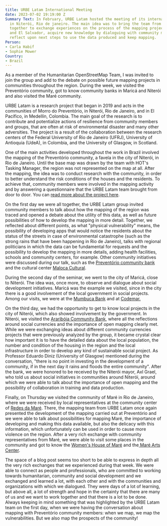 ```yaml
---
title: URBE Latam International Meeting
date: 2023-07-02 19:19:00 Z
Summary Text: In February, URBE Latam hosted the meeting of its international team
  in Niterói, Rio de janeiro. The main idea was to bring the team from different countries
  together to exchange experiences on the process of the mapping projects in Preventório
  and El Salvador, acquire new knowledge by dialoguing with community members and
  reflect upon next steps to use the data produced and keep mapping.
Person:
- Carla Habif
- Sophie Mower
Country:
- Brazil
---
```


As a member of the Humanitarian OpenStreetMap Team, I was invited to join the group and add to the debate on possible future mapping projects in communities throughout the region. During the week, we visited the Preventório community, got to know community banks in Maricá and Niterói and also visited the Maré community.

URBE Latam is a research project that began in 2019 and acts in the communities of Morro do Preventório, in Niterói, Rio de Janeiro, and in El Pacífico, in Medellín, Colombia. The main goal of the research is to contribute and potentialize actions of resilience from community members and groups, that are often at risk of environmental disaster and many other adversities. The project is a result of the collaboration between the research centers of the Federal University of Rio de Janeiro (UFRJ), University of Antioquia (UdeA), in Colombia, and the University of Glasgow, in Scotland.

One of the main activities developed throughout the work in Brazil involved the mapping of the Preventório community, a favela in the city of Niterói, in Rio de Janeiro. Until the base map was drawn by the team with HOT's Tasking Manager, the region was not represented on the map at all. After the mapping, the idea was to conduct research with the community, in order to better understand the risk conditions of the houses and the residents. To achieve that, community members were involved in the mapping activity and by answering a questionnaire that the URBE Latam team brought from door to door. You can [read more about the project here](https://www.hotosm.org/updates/mapping-the-care-of-people-with-urbelatam/).

On the first day we were all together, the URBE Latam group invited community members to talk about how the mapping of the region was traced and opened a debate about the utility of this data, as well as future possibilities of how to develop the mapping in more detail. Together, we reflected about different points, as what "physical vulnerability" means, the possibility of developing apps that would notice the residents about the status of the streets in case of environmental catastrophe (such as the strong rains that have been happening in Rio de Janeiro), talks with regional politicians in which the data can be fundamental for requests and the possibility to develop the mapping in more details, adding health facilities, schools and community centers, for example. Other community initiatives were discussed during our talk, such as the [Preventório community bank](https://bancopreventorio.org.br/) and the cultural center [Maloca Cultural](https://www.instagram.com/malocacult/?hl=en).

During the second day of the seminar, we went to the city of Maricá, close to Niterói. The idea was, once more, to observe and dialogue about social development initiatives. Maricá was the example we visited, since in the city there is a good involvement of the local government in social projects. Among our visits, we were at the [Mumbuca Bank](https://www.bancomumbuca.com.br/fontes/main.php) and at [Codemar.](https://codemar-sa.com.br/)

On the third day, we had the opportunity to get to know local projects in the city of Niterói, which also showed involvement by the government. In Niterói, we visited the [Araribóia Community Bank](http://www.niteroi.rj.gov.br/2022/06/28/banco-comunitario-arariboia/), where all the reflections around social currencies and the importance of open mapping clearly met. While we were exchanging ideas about different community currencies projects that were previously analyzed by the group, it became crystal clear how important it is to have the detailed data about the local population, the number and condition of the housing in the region and the local infrastructure in order to develop any kind of sustainable social project. As Professor Eduardo Diniz (University of Glasgow) mentioned during the conversation, "there is no point in investing in the development of a community, if in the next day it rains and floods the entire community". After the bank, we were honored to be received by the Niterói mayor, Axl Grael, who told us about social initiatives in communities around Niterói, around which we were able to talk about the importance of open mapping and the possibility of collaboration in training and data production.

Finally, on Thursday we visited the community of Maré in Rio de Janeiro, where we were received by local representatives at the community center of [Redes da Maré](https://www.redesdamare.org.br/en). There, the mapping team from URBE Latam once again presented the development of the mapping carried out at Preventório and we were able to talk about possibilities for mapping Maré, the importance of developing and making this data available, but also the delicacy with this information, which unfortunately can be used in order to cause more violence on the region. After a very rich exchange with community representatives from Maré, we were able to visit some places in the community and got to know the [Women's House of Maré](https://www.redesdamare.org.br/en/info/36/womens-house-of-mare) and the[ Maré Arts Center](https://www.redesdamare.org.br/en/info/3/mare-arts-center).

The space of a blog post seems too short to be able to express in depth all the very rich exchanges that we experienced during that week. We were able to connect as people and professionals, who are committed to working towards humanitarian, community and social development and we exchanged and learned a lot, with each other and with the communities and organizations with which we dialogued. They were days of a lot of learning, but above all, a lot of strength and hope in the certainty that there are many of us and we want to work together and that there is a lot to be done. Always keeping in mind something that was highlighted by the URBE Latam team on the first day, when we were having the conversation about mapping with Preventório community members: when we map, we map the vulnerabilities. But we also map the prospects of the community!